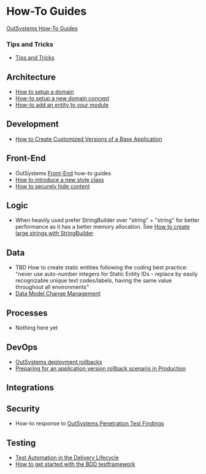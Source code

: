 # How-To Guides

<a class="external text" href="https://success.outsystems.com/Documentation/How-to_Guides" target="_blank">OutSystems How-To Guides</a>
### Tips and Tricks

* [Tips and Tricks](how-to\TipsAndTricks.html)

## Architecture

* [How to setup a domain](how-to/how-to-setup-a-new-domain.html)
* [How-to setup a new domain concept](how-to\how-to-setup-a-new-domain-concept.html)
* [How-to add an entity to your module](how-to\how-to-add-an-entity-to-your-module.html)

## Development

* [How to Create Customized Versions of a Base Application](https://itnext.io/how-to-dynamically-import-the-customized-product-theme-in-the-base-product-b10b534e3e1a)

## Front-End

* OutSystems [Front-End](https://success.outsystems.com/Documentation/How-to_Guides/Front-End) how-to guides
* [How to introduce a new style class](how-to-introduce-a-new-style-class.html)
* [How to securely hide content](How-to-securely-hide-content.html)

## Logic

* When heavily used prefer StringBuilder over "string" + "string" for better performance as it has a better memory allocation. See [How to create large strings with StringBuilder](https://success.outsystems.com/Documentation/How-to_Guides/Logic/How_to_create_large_strings_with_StringBuilder)

## Data

* TBD How to create static entities following the coding best practice: "never use auto-number integers for Static Entity IDs - replace by easily recognizable unique text codes/labels, having the same value throughout all environments"
* [Data Model Change Management](DataModelChangeManagement.html)

## Processes

* Nothing here yet

## DevOps

* [OutSystems deployment rollbacks](https://itnext.io/outsystems-deployment-rollbacks-8b3c010f5f90)
* [Preparing for an application version rollback scenario in Production](https://www.outsystems.com/forums/discussion/15466/preparing-for-an-application-version-rollback-scenario-in-production/)

## Integrations

## Security

* How-to response to [OutSystems Penetration Test Findings](OutSystemsPenTestFindings.html)

## Testing

* [Test Automation in the Delivery Lifecycle](https://success.outsystems.com/Documentation/11/Managing_the_Applications_Lifecycle/Test_Automation_in_the_Delivery_Lifecycle)
* [How to get started with the BDD testframework](How-to-get-started-with-the-BDD-testframework.html)
